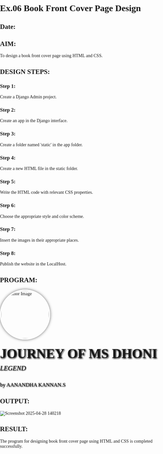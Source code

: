 # Ex.06 Book Front Cover Page Design
## Date:

## AIM:
To design a book front cover page using HTML and CSS.

## DESIGN STEPS:

### Step 1:
Create a Django Admin project.

### Step 2:
Create an app in the Django interface.

### Step 3:
Create a folder named 'static' in the app folder.

### Step 4:
Create a new HTML file in the static folder.

### Step 5:
Write the HTML code with relevant CSS properties.

### Step 6:
Choose the appropriate style and color scheme.

### Step 7:
Insert the images in their appropriate places.

### Step 8:
Publish the website in the LocalHost.

## PROGRAM:

<!DOCTYPE html>
<html lang="en">
<head>
  <meta charset="UTF-8">
  <title>Book Front Page</title>
  <style>
    body, html {
      margin: 0;
      padding: 0;
      height: 100%;
      font-family: 'Georgia', serif;
    }

    .front-page {
      background-image: url('OKK.jpg'); /* Replace with your background image */
      background-size: cover;
      background-position: center;
      height: 100%;
      color: white;
      display: flex;
      flex-direction: column;
      justify-content: center;
      align-items: center;
      text-align: center;
      padding: 20px;
    }

    .book-title {
      font-size: 3em;
      font-weight: bold;
      margin-bottom: 10px;
      text-shadow: 2px 2px 4px #000;
    }

    .subtitle {
      font-size: 1.5em;
      font-style: italic;
      margin-bottom: 30px;
      text-shadow: 1px 1px 3px #000;
    }

    .author-image {
      width: 150px;
      height: 150px;
      border-radius: 50%;
      border: 4px solid white;
      object-fit: cover;
      margin-bottom: 20px;
      box-shadow: 0 0 10px rgba(0,0,0,0.6);
    }

    .author-name {
      font-size: 1.2em;
      font-weight: 500;
      text-shadow: 1px 1px 3px #000;
    }
  </style>
</head>
<body>
  <div class="front-page">
    <img src="msd.jpg" alt="Author Image" class="author-image"> <!-- Replace with your author image -->
    <div class="book-title">JOURNEY OF MS DHONI</div>
    <div class="subtitle">LEGEND</div>
    <div class="author-name">by AANANDHA KANNAN.S</div> <!-- Replace "Your Name" with your actual name -->
  </div>
</body>
</html>

## OUTPUT:

![Screenshot 2025-04-28 140218](https://github.com/user-attachments/assets/4bd7acf7-ffbe-43fa-8ffa-28f5507ac255)



## RESULT:
The program for designing book front cover page using HTML and CSS is completed successfully.
